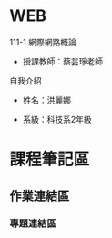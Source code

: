 # WEB
111-1 網際網路概論


- 授課教師：蔡芸琤老師

自我介紹

- 姓名：洪麗娜

- 系級：科技系2年級

<h1>課程筆記區</h1>

<h2>作業連結區</h2>

<h3>專題連結區</h3>
